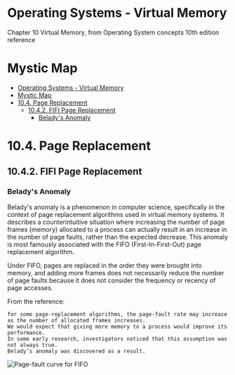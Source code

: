 # Operating Systems - Virtual Memory

Chapter 10 Virtual Memory, from Operating System concepts 10th edition reference

# Mystic Map
- [Operating Systems - Virtual Memory](#operating-systems---virtual-memory)
- [Mystic Map](#mystic-map)
- [10.4. Page Replacement](#104-page-replacement)
  - [10.4.2. FIFI Page Replacement](#1042-fifi-page-replacement)
    - [Belady's Anomaly](#beladys-anomaly)

# 10.4. Page Replacement
## 10.4.2. FIFI Page Replacement
### Belady's Anomaly
Belady's anomaly is a phenomenon in computer science, specifically in the context of page replacement algorithms used in virtual memory systems. It describes a counterintuitive situation where increasing the number of page frames (memory) allocated to a process can actually result in an increase in the number of page faults, rather than the expected decrease. This anomaly is most famously associated with the FIFO (First-In-First-Out) page replacement algorithm.

Under FIFO, pages are replaced in the order they were brought into memory, and adding more frames does not necessarily reduce the number of page faults because it does not consider the frequency or recency of page accesses.

From the reference:
```
for some page-replacement algorithms, the page-fault rate may increase as the number of allocated frames increases. 
We would expect that giving more memory to a process would improve its performance. 
In some early research, investigators noticed that this assumption was not always true. 
Belady’s anomaly was discovered as a result.
```
![Page-fault curve for FIFO](https://i.postimg.cc/3Jh8NF98/Screenshot-from-2024-06-07-21-22-26.png)
